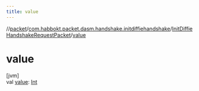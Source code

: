 ```yaml
---
title: value
---
```

//[packet](../../../index.html)/[com.habbokt.packet.dasm.handshake.initdiffiehandshake](../index.html)/[InitDiffieHandshakeRequestPacket](index.html)/[value](value.html)



# value



[jvm]\
val [value](value.html): [Int](https://kotlinlang.org/api/latest/jvm/stdlib/kotlin/-int/index.html)




